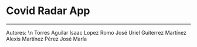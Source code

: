# Covid Radar App
---
Autores: \n
Torres Aguilar Isaac
Lopez Romo José Uriel
Guiterrez Martínez Alexis
Martínez Pérez José María
